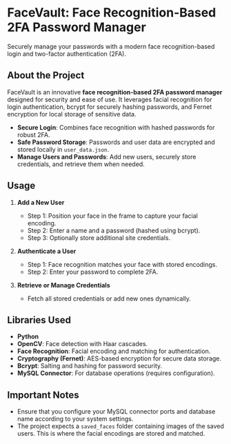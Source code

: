 # **FaceVault: Face Recognition-Based 2FA Password Manager**

Securely manage your passwords with a modern face recognition-based login and two-factor authentication (2FA).

## **About the Project**

FaceVault is an innovative **face recognition-based 2FA password manager** designed for security and ease of use. It leverages facial recognition for login authentication, bcrypt for securely hashing passwords, and Fernet encryption for local storage of sensitive data.

- **Secure Login**: Combines face recognition with hashed passwords for robust 2FA.
- **Safe Password Storage**: Passwords and user data are encrypted and stored locally in `user_data.json`.
- **Manage Users and Passwords**: Add new users, securely store credentials, and retrieve them when needed.

## **Usage**

1. **Add a New User**
   - Step 1: Position your face in the frame to capture your facial encoding.
   - Step 2: Enter a name and a password (hashed using bcrypt).
   - Step 3: Optionally store additional site credentials.

2. **Authenticate a User**
   - Step 1: Face recognition matches your face with stored encodings.
   - Step 2: Enter your password to complete 2FA.

3. **Retrieve or Manage Credentials**
   - Fetch all stored credentials or add new ones dynamically.

## **Libraries Used**

- **Python**
- **OpenCV**: Face detection with Haar cascades.
- **Face Recognition**: Facial encoding and matching for authentication.
- **Cryptography (Fernet)**: AES-based encryption for secure data storage.
- **Bcrypt**: Salting and hashing for password security.
- **MySQL Connector**: For database operations (requires configuration).

## **Important Notes**

- Ensure that you configure your MySQL connector ports and database name according to your system settings.
- The project expects a `saved_faces` folder containing images of the saved users. This is where the facial encodings are stored and matched.
